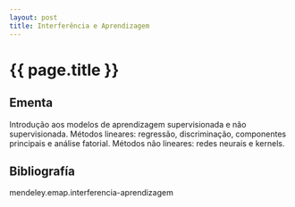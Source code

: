 ```yaml
---
layout: post
title: Interferência e Aprendizagem 
---
```


# {{ page.title }}

## Ementa

Introdução aos modelos de aprendizagem supervisionada e não
supervisionada.  Métodos lineares: regressão, discriminação,
componentes principais e análise fatorial.  Métodos não lineares:
redes neurais e kernels.

## Bibliografía

mendeley.emap.interferencia-aprendizagem
